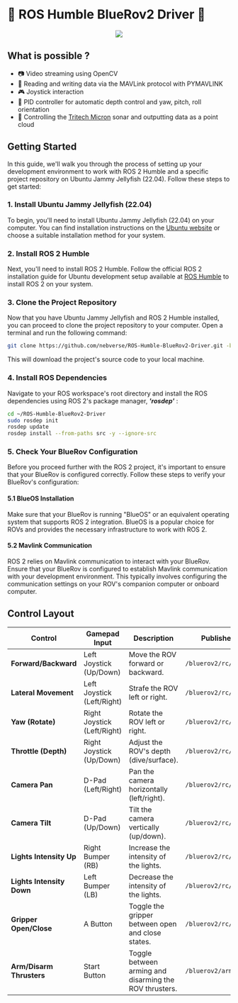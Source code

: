 # 🐢 ROS Humble BlueRov2 Driver 🌊

<p align="center">
  <img src="img/banner.jpg" />
</p>

## What is possible ?
- 📷 Video streaming using OpenCV 
- 📜 Reading and writing data via the MAVLink protocol with PYMAVLINK
- 🎮 Joystick interaction 
- 🤖 PID controller for automatic depth control and yaw, pitch, roll orientation 
- 🌊 Controlling the [Tritech Micron](https://www.tritech.co.uk/products/micron-sonar) sonar and outputting data as a point cloud 

## Getting Started
In this guide, we'll walk you through the process of setting up your development environment to work with ROS 2 Humble and a specific project repository on Ubuntu Jammy Jellyfish (22.04). Follow these steps to get started:

### 1. Install Ubuntu Jammy Jellyfish (22.04)
To begin, you'll need to install Ubuntu Jammy Jellyfish (22.04) on your computer. You can find installation instructions on the [Ubuntu website](https://ubuntu.com/download/desktop) or choose a suitable installation method for your system.

### 2. Install ROS 2 Humble
Next, you'll need to install ROS 2 Humble. Follow the official ROS 2 installation guide for Ubuntu development setup available at [ROS Humble](https://docs.ros.org/en/humble/Installation/Alternatives/Ubuntu-Development-Setup.html) to install ROS 2 on your system.

### 3. Clone the Project Repository
Now that you have Ubuntu Jammy Jellyfish and ROS 2 Humble installed, you can proceed to clone the project repository to your computer. Open a terminal and run the following command:

```bash
git clone https://github.com/nebverse/ROS-Humble-BlueRov2-Driver.git -b nebverse
```

This will download the project's source code to your local machine.

### 4. Install ROS Dependencies
Navigate to your ROS workspace's root directory and install the ROS dependencies using ROS 2's package manager, ***'rosdep'*** :

```bash
cd ~/ROS-Humble-BlueRov2-Driver
sudo rosdep init
rosdep update
rosdep install --from-paths src -y --ignore-src
```

### 5. Check Your BlueRov Configuration
Before you proceed further with the ROS 2 project, it's important to ensure that your BlueRov is configured correctly. Follow these steps to verify your BlueRov's configuration:

#### 5.1 BlueOS Installation

Make sure that your BlueRov is running "BlueOS" or an equivalent operating system that supports ROS 2 integration. BlueOS is a popular choice for ROVs and provides the necessary infrastructure to work with ROS 2.

#### 5.2 Mavlink Communication

ROS 2 relies on Mavlink communication to interact with your BlueRov. Ensure that your BlueRov is configured to establish Mavlink communication with your development environment. This typically involves configuring the communication settings on your ROV's companion computer or onboard computer.

## Control Layout
| **Control**              | **Gamepad Input**        | **Description**                                                | **Published Topic**       |
|---------------------------|--------------------------|----------------------------------------------------------------|---------------------------|
| **Forward/Backward**      | Left Joystick (Up/Down)  | Move the ROV forward or backward.                             | `/bluerov2/rc/forward`    |
| **Lateral Movement**      | Left Joystick (Left/Right)| Strafe the ROV left or right.                                  | `/bluerov2/rc/lateral`    |
| **Yaw (Rotate)**          | Right Joystick (Left/Right)| Rotate the ROV left or right.                                 | `/bluerov2/rc/yaw`        |
| **Throttle (Depth)**      | Right Joystick (Up/Down) | Adjust the ROV's depth (dive/surface).                        | `/bluerov2/rc/throttle`   |
| **Camera Pan**            | D-Pad (Left/Right)      | Pan the camera horizontally (left/right).                     | `/bluerov2/rc/camera_pan` |
| **Camera Tilt**           | D-Pad (Up/Down)         | Tilt the camera vertically (up/down).                         | `/bluerov2/rc/camera_tilt`|
| **Lights Intensity Up**   | Right Bumper (RB)        | Increase the intensity of the lights.                         | `/bluerov2/rc/lights`     |
| **Lights Intensity Down** | Left Bumper (LB)         | Decrease the intensity of the lights.                         | `/bluerov2/rc/lights`     |
| **Gripper Open/Close**    | A Button                | Toggle the gripper between open and close states.             | `/bluerov2/rc/gripper`    |
| **Arm/Disarm Thrusters**  | Start Button             | Toggle between arming and disarming the ROV thrusters.         | `/bluerov2/arm`           |

